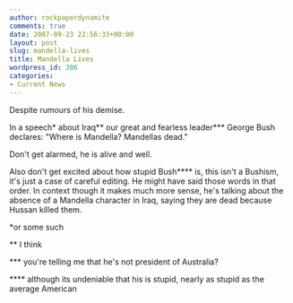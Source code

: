 ```yaml
---
author: rockpaperdynamite
comments: true
date: 2007-09-23 22:56:33+00:00
layout: post
slug: mandella-lives
title: Mandella Lives
wordpress_id: 306
categories:
- Current News
---
```


Despite rumours of his demise.

In a speech* about Iraq** our great and fearless leader*** George Bush declares: "Where is Mandella? Mandellas dead."

Don't get alarmed, he is alive and well.

Also don't get excited about how stupid Bush**** is, this isn't a Bushism, it's just a case of careful editing. He might have said those words in that order. In context though it makes much more sense, he's talking about the absence of a Mandella character in Iraq, saying they are dead because Hussan killed them. <!-- more -->

*or some such

** I think

*** you're telling me that he's not president of Australia?

**** although its undeniable that his is stupid, nearly as stupid as the average American
